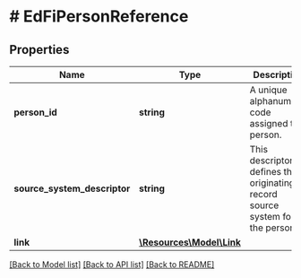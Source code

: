 # # EdFiPersonReference

## Properties

Name | Type | Description | Notes
------------ | ------------- | ------------- | -------------
**person_id** | **string** | A unique alphanumeric code assigned to a person. |
**source_system_descriptor** | **string** | This descriptor defines the originating record source system for the person. |
**link** | [**\Resources\Model\Link**](Link.md) |  | [optional]

[[Back to Model list]](../../README.md#models) [[Back to API list]](../../README.md#endpoints) [[Back to README]](../../README.md)
